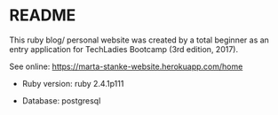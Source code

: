# README

This ruby blog/ personal website was created by a total beginner as an entry application for TechLadies Bootcamp (3rd edition, 2017). 

See online: https://marta-stanke-website.herokuapp.com/home

* Ruby version: ruby 2.4.1p111

* Database: postgresql

